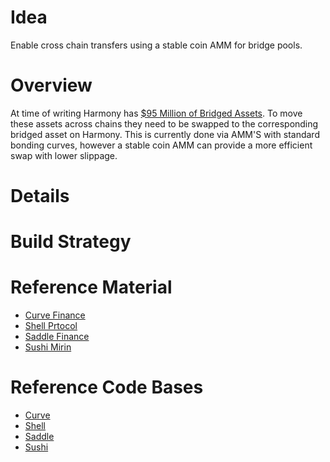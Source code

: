 # Idea

Enable cross chain transfers using a stable coin AMM for bridge pools.

# Overview

At time of writing Harmony has [$95 Million of Bridged Assets](https://bridge.harmony.one/tokens). To move these assets across chains they need to be swapped to the corresponding bridged asset on Harmony. This is currently done via AMM'S with standard bonding curves, however a stable coin AMM can provide a more efficient swap with lower slippage.

# Details

# Build Strategy

# Reference Material

- [Curve Finance]()
- [Shell Prtocol]()
- [Saddle Finance]()
- [Sushi Mirin]()

# Reference Code Bases
- [Curve]()
- [Shell]()
- [Saddle]()
- [Sushi]()
